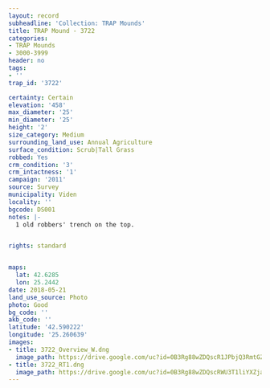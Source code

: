 ```yaml
---
layout: record
subheadline: 'Collection: TRAP Mounds'
title: TRAP Mound - 3722
categories:
- TRAP Mounds
- 3000-3999
header: no
tags:
- ''
trap_id: '3722'

certainty: Certain
elevation: '458'
max_diameter: '25'
min_diameter: '25'
height: '2'
size_category: Medium
surrounding_land_use: Annual Agriculture
surface_condition: Scrub|Tall Grass
robbed: Yes
crm_condition: '3'
crm_intactness: '1'
campaign: '2011'
source: Survey
municipality: Viden
locality: ''
bgcode: DS001
notes: |-
  1 old robbers' trench on the top.


rights: standard


maps:
  lat: 42.6285
  lon: 25.2442
date: 2018-05-21
land_use_source: Photo
photo: Good
bg_code: ''
akb_code: ''
latitude: '42.590222'
longitude: '25.260639'
images:
- title: 3722_Overview_W.dng
  image_path: https://drive.google.com/uc?id=0B3Rg88wZDQscR1JPbjQ3RmtGZW8
- title: 3722_RT1.dng
  image_path: https://drive.google.com/uc?id=0B3Rg88wZDQscRWU3T1liYXZja0k
---
```

